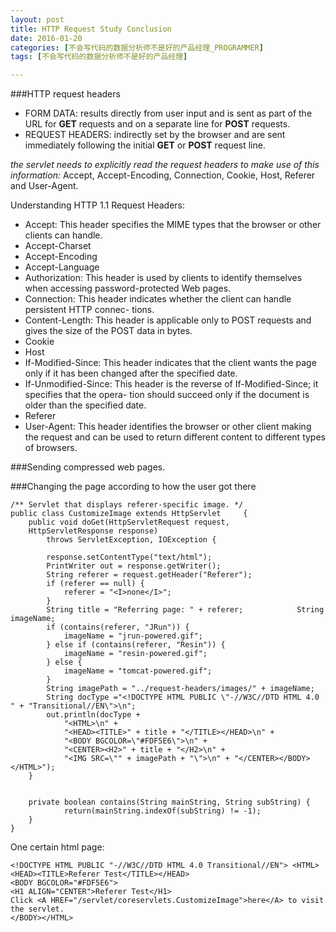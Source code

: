```yaml
---
layout: post
title: HTTP Request Study Conclusion
date: 2016-01-20
categories: [不会写代码的数据分析师不是好的产品经理_PROGRAMMER]
tags: [不会写代码的数据分析师不是好的产品经理]

---
```


###HTTP request headers

* FORM DATA: results directly from user input and is sent as part of the URL for __GET__ requests and on a separate line for __POST__ requests.
* REQUEST HEADERS: indirectly set by the browser and are sent immediately following the initial __GET__ or __POST__ request line.

_the servlet needs to explicitly read the request headers to make use of this information:_ Accept, Accept-Encoding, Connection, Cookie, Host, Referer and User-Agent.

Understanding HTTP 1.1 Request Headers:

* Accept: This header specifies the MIME types that the browser or other clients can handle.
* Accept-Charset
* Accept-Encoding
* Accept-Language
* Authorization: This header is used by clients to identify themselves when accessing password-protected Web pages.
* Connection: This header indicates whether the client can handle persistent HTTP connec- tions.
* Content-Length: This header is applicable only to POST requests and gives the size of the POST data in bytes. 
* Cookie
* Host
* If-Modified-Since: This header indicates that the client wants the page only if it has been changed after the specified date.
* If-Unmodified-Since: This header is the reverse of If-Modified-Since; it specifies that the opera- tion should succeed only if the document is older than the specified date.
* Referer
* User-Agent: This header identifies the browser or other client making the request and can be used to return different content to different types of browsers.


###Sending compressed web pages.

###Changing the page according to how the user got there

	/** Servlet that displays referer-specific image. */
	public class CustomizeImage extends HttpServlet 	{ 
		public void doGet(HttpServletRequest request,
		HttpServletResponse response) 
			throws ServletException, IOException {
			
			response.setContentType("text/html"); 
			PrintWriter out = response.getWriter();
			String referer = request.getHeader("Referer");
			if (referer == null) {
	      		referer = "<I>none</I>";
	    	}
			String title = "Referring page: " + referer; 			String imageName;
			if (contains(referer, "JRun")) {
	      		imageName = "jrun-powered.gif";
			} else if (contains(referer, "Resin")) { 
				imageName = "resin-powered.gif";
			} else {
				imageName = "tomcat-powered.gif";
			}
			String imagePath = "../request-headers/images/" + imageName;
			String docType ="<!DOCTYPE HTML PUBLIC \"-//W3C//DTD HTML 4.0 " + "Transitional//EN\">\n";
			out.println(docType +
				"<HTML>\n" +
				"<HEAD><TITLE>" + title + "</TITLE></HEAD>\n" + 
				"<BODY BGCOLOR=\"#FDF5E6\">\n" +
				"<CENTER><H2>" + title + "</H2>\n" +
				"<IMG SRC=\"" + imagePath + "\">\n" + "</CENTER></BODY></HTML>");
		}


		private boolean contains(String mainString, String subString) {
				return(mainString.indexOf(subString) != -1); 
		}
	}

One certain html page:
		
	<!DOCTYPE HTML PUBLIC "-//W3C//DTD HTML 4.0 Transitional//EN"> <HTML><HEAD><TITLE>Referer Test</TITLE></HEAD>
	<BODY BGCOLOR="#FDF5E6">
	<H1 ALIGN="CENTER">Referer Test</H1>
	Click <A HREF="/servlet/coreservlets.CustomizeImage">here</A> to visit the servlet.
	</BODY></HTML>

